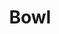 ---
title: Bowl
tags: ["bowl", "dish", "food", "container", "cuisine", "eating", "meal"]
icon: bowl
svg: '<svg xmlns="http://www.w3.org/2000/svg" width="24" height="24" fill="none" viewBox="0 0 24 24" stroke-width="1.5" stroke-linecap="round" stroke-linejoin="round" stroke="currentColor"><path d="M15.017 21c.555 0 1.005-.448 1.005-1v-.45c0-.307.164-.563.433-.715a9.079 9.079 0 0 0 1.944-1.471 8.954 8.954 0 0 0 2.595-5.366c.061-.549-.395-.998-.95-.998H3.956c-.555 0-1.011.45-.95.998A8.953 8.953 0 0 0 5.6 17.364a9.081 9.081 0 0 0 1.833 1.408c.33.193.55.537.548.918v.307A1.003 1.003 0 0 0 8.986 21zM6 5v2m12-2v2m-6-4v4"/></svg>'
---